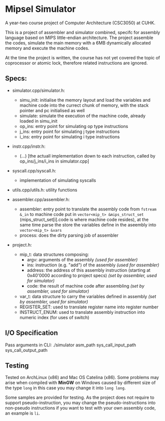 # Mipsel Simulator
A year-two course project of Computer Architecture (CSC3050) at CUHK.  

This is a project of assembler and simulator combined, specifc for assembly language based on MIPS little-endian architecture.
The project assemble the codes, simulate the main memory with a 6MB dynamically allocated memory and execute the machine codes. 

At the time the project is written, the course has not yet covered the topic of coprocessor or atomic lock, therefore related instructions are ignored.

## Specs:
* simulator.cpp/simulator.h: 
  * simu_init: initialise the memory layout and load the variables and machine code into the currect chunk of memory, with the stack pointer and pc initialised as well
  * simulate: simulate the execution of the machine code, already loaded in simu_init
  * op_ins: entry point for simulating op type instructions
  * j_ins: entry point for simulating j type instructions
  * i_ins: entry point for simulating i type instructions

* instr.cpp/instr.h:
  * (...)
    [the actuall implementation down to each instruction, called by op_ins/j_ins/i_ins in simulator.cpp]

* syscall.cpp/syscall.h:
  * implementation of simulating syscalls

* utils.cpp/utils.h: utility functions
  
* assembler.cpp/assembler.h:
  * assembler: entry point to translate the assembly code from ```fstream &_in``` to machine code put in ```vector<mip_t> &mips_struct_set``` (mips_struct_set[i].code is where machine code resides), at the same time parse the store the variables define in the aseembly into ```vector<mip_t> &vars```
  * process: does the dirty parsing job of assembler

* project.h:
  * mip_t: data structures composing:
    * argv: arguments of the assembly *(used for assembler)*
    * ins: instruction (e.g. "add") of the assembly *(used for assembler)*
    * address: the address of this assembly instruction (starting at 0x40'0000 according to project specs) *(set by assembler, used for simulator)*
    * code: the result of machine code after assembling *(set by assembler, used for simulator)*
  * var_t: data structure to carry the variables defined in assembly *(set by assembler, used for simulator)*
  * REGISTER_SET: used to translate register name into register number
  * INSTRUCT_ENUM: used to translate assembly instruction into numeric index (for uses of switch)


## I/O Specification
Pass arguments in CLI: ./simulator asm_path sys_call_input_path sys_call_output_path

## Testing
Tested on ArchLinux (x86) and Mac OS Catelina (x86). Some problems may arise when compiled with **MinGW** on Windows caused by different size of the type ```long``` in this case you may change it into ```long long```. 

Some samples are provided for testing. As the project does not require to support pseudo-instruction, you may change the pseudo-instructions into non-pseudo instructions if you want to test with your own assembly code, an example is ```li```.

